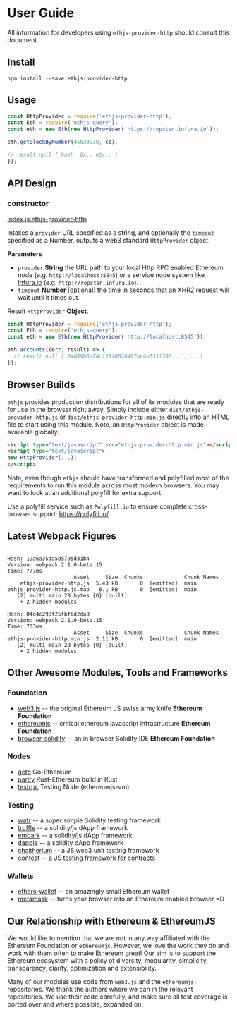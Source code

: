 # User Guide

All information for developers using `ethjs-provider-http` should consult this document.

## Install

```
npm install --save ethjs-provider-http
```

## Usage

```js
const HttpProvider = require('ethjs-provider-http');
const Eth = require('ethjs-query');
const eth = new Eth(new HttpProvider('https://ropsten.infura.io'));

eth.getBlockByNumber(45039930, cb);

// result null { hash: 0x.. etc.. }
});
```

## API Design

### constructor

[index.js:ethjs-provider-http](../../../blob/master/src/index.js "Source code on GitHub")

Intakes a `provider` URL specified as a string, and optionally the `timeout` specified as a Number, outputs a web3 standard `HttpProvider` object.

**Parameters**

-   `provider` **String** the URL path to your local Http RPC enabled Ethereum node (e.g. `http://localhost:8545`) or a service node system like [Infura.io](http://infura.io) (e.g. `http://ropsten.infura.io`).
-   `timeout` **Number** [optional] the time in seconds that an XHR2 request will wait until it times out.

Result `HttpProvider` **Object**.

```js
const HttpProvider = require('ethjs-provider-http');
const Eth = require('ethjs-query');
const eth = new Eth(new HttpProvider('http://localhost:8545'));

eth.accounts((err, result) => {
  // result null ['0xd89b8a74c153f0626497bc4a531f702...', ...]
});
```

## Browser Builds

`ethjs` provides production distributions for all of its modules that are ready for use in the browser right away. Simply include either `dist/ethjs-provider-http.js` or `dist/ethjs-provider-http.min.js` directly into an HTML file to start using this module. Note, an `HttpProvider` object is made available globally.

```html
<script type="text/javascript" src="ethjs-provider-http.min.js"></script>
<script type="text/javascript">
new HttpProvider(...);
</script>
```

Note, even though `ethjs` should have transformed and polyfilled most of the requirements to run this module across most modern browsers. You may want to look at an additional polyfill for extra support.

Use a polyfill service such as `Polyfill.io` to ensure complete cross-browser support:
https://polyfill.io/

## Latest Webpack Figures

```

Hash: 19a6a35da5b5795d31b4                                                         
Version: webpack 2.1.0-beta.15
Time: 777ms
                     Asset     Size  Chunks             Chunk Names
    ethjs-provider-http.js  5.43 kB       0  [emitted]  main
ethjs-provider-http.js.map   6.1 kB       0  [emitted]  main
   [2] multi main 28 bytes {0} [built]
    + 2 hidden modules

Hash: 04c4c298f25fbf6d2da8                                                         
Version: webpack 2.1.0-beta.15
Time: 733ms
                     Asset     Size  Chunks             Chunk Names
ethjs-provider-http.min.js  2.11 kB       0  [emitted]  main
   [2] multi main 28 bytes {0} [built]
    + 2 hidden modules
```

## Other Awesome Modules, Tools and Frameworks

### Foundation
 - [web3.js](https://github.com/ethereum/web3.js) -- the original Ethereum JS swiss army knife **Ethereum Foundation**
 - [ethereumjs](https://github.com/ethereumjs) -- critical ethereum javascript infrastructure **Ethereum Foundation**
 - [browser-solidity](https://ethereum.github.io/browser-solidity) -- an in browser Solidity IDE **Ethereum Foundation**

### Nodes
  - [geth](https://github.com/ethereum/go-ethereum) Go-Ethereum
  - [parity](https://github.com/ethcore/parity) Rust-Ethereum build in Rust
  - [testrpc](https://github.com/ethereumjs/testrpc) Testing Node (ethereumjs-vm)

### Testing
 - [wafr](https://github.com/silentcicero/wafr) -- a super simple Solidity testing framework
 - [truffle](https://github.com/ConsenSys/truffle) -- a solidity/js dApp framework
 - [embark](https://github.com/iurimatias/embark-framework) -- a solidity/js dApp framework
 - [dapple](https://github.com/nexusdev/dapple) -- a solidity dApp framework
 - [chaitherium](https://github.com/SafeMarket/chaithereum) -- a JS web3 unit testing framework
 - [contest](https://github.com/DigixGlobal/contest) -- a JS testing framework for contracts

### Wallets
 - [ethers-wallet](https://github.com/ethers-io/ethers-wallet) -- an amazingly small Ethereum wallet
 - [metamask](https://metamask.io/) -- turns your browser into an Ethereum enabled browser =D

## Our Relationship with Ethereum & EthereumJS

 We would like to mention that we are not in any way affiliated with the Ethereum Foundation or `ethereumjs`. However, we love the work they do and work with them often to make Ethereum great! Our aim is to support the Ethereum ecosystem with a policy of diversity, modularity, simplicity, transparency, clarity, optimization and extensibility.

 Many of our modules use code from `web3.js` and the `ethereumjs-` repositories. We thank the authors where we can in the relevant repositories. We use their code carefully, and make sure all test coverage is ported over and where possible, expanded on.
